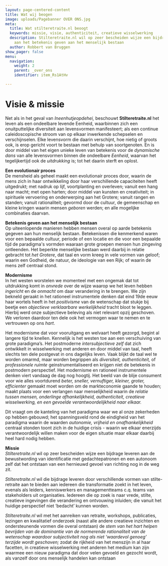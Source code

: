 ```yaml
---
layout: page-centered-content
title: Wat wij beogen
image: uploads/Pagebanner OVER ONS.jpg
meta:
  title: Wat stilteretraite.nl beoogt
  keywords: missie, visie, authenticiteit, creatieve wisselwerking
  description: Stilteretraite.nl wil op zeer bescheiden wijze een bijdrage leveren
    aan het betekenis geven aan het menselijk bestaan
  author: Robbert van Bruggen
show_pager: false
menu:
  navigation:
    weight: 2
    parent: _over_ons
    identifier: item_Rs1AtHv

---
```

# Visie & missie

Net als in het geval van _Ineenhutjeopdehei,_ beschouwt **Stilteretraite.nl** het leven als een ondeelbare levende Eenheid, waarbinnen zich een onuitputtelijke diversiteit aan levensvormen manifesteert; als een continue caleidoscopische stroom van op elkaar inwerkende schepselen en verschijnselen. Elke levensvorm die daarin verschijnt, hoe nietig of groots ook, is erop gericht voort te bestaan met behulp van soortgenoten. En is door middel van het eigen unieke leven van betekenis voor de _dynamische dans_ van alle levensvormen binnen die ondeelbare _Eenheid_, waarvan het tegelijkertijd ook de _uitdrukking_ is; tot het daarin sterft en oplost.

**Een evolutionair proces**  
De mensheid als geheel maakt een evolutionair proces door, waarin de mens zich in haar ontwikkeling door haar verschillende capaciteiten heeft uitgedrukt; met nadruk op lijf, voortplanting en overleven; vanuit een hang naar macht; met open harten; door middel van kunsten en creativiteit; in spirituele vervoering en onderwerping aan het Grotere; vanuit rangen en standen; vanuit rationaliteit; gevormd door de cultuur, de gemeenschap en kleine kringen waarin mensen _geboren_ werden; en alle mogelijke combinaties daarvan.

**Betekenis geven aan het menselijk bestaan**  
Op uiteenlopende manieren hebben mensen overal op aarde betekenis gegeven aan hun menselijk bestaan. Betekenissen die kenmerkend waren voor een bepaalde cultuur, periode of een locatie en die voor een bepaalde tijd de paradigma's vormden waaraan grote groepen mensen hun zingeving ontleenden. Het beperkte menselijke bestaan werd daarbij in relatie gebracht tot _het Grotere_, dat taal en vorm kreeg in vele vormen van geloof; waarin een Godheid, de natuur, de ideologie van een Rijk; of waarin de mens zelf centraal stond.

**Modernisme**  
In het westen worstelen we momenteel met een ongemak dat tot uitdrukking komt in _onvrede_ over de wijze waarop we het leven hebben _ingericht_ en de _onmacht_ om daar verandering in te brengen. We zijn bekneld geraakt in het rationeel instrumentele denken dat eind 19de eeuw haar wortels heeft in het _positivisme_ van de wetenschap dat stukje bij beetje een _objectieve verklaarbare werkelijkheid_ tracht bloot te leggen. Hierbij werd onze subjectieve beleving als niet relevant opzij geschoven. We verloren daardoor ten dele ook het vermogen waar te nemen en te vertrouwen op ons _hart_.

Het modernisme dat voor vooruitgang en welvaart heeft gezorgd, begint al langere tijd te knellen. Kennelijk is het westen toe aan een verschuiving van grote paradigma’s. Het postmoderne _intersubjectieve zelf_ dat zich ontwikkelt in wisselwerking met anderen en door middel van taal, heeft slechts ten dele postgevat in ons dagelijks leven. Vaak blijkt de taal wel te worden omarmd, maar worden begrippen als _diversiteit, authenticiteit,_ of _professionele ruimte_ geinstrumentaliseerd en krijgen niet de betekenis in postmodern perspectief. Het modernisme en rationeel instrumentele denken viert vandaag de dag nog hoogtij. Het beeld van de blije consument voor wie alles voortdurend _beter, sneller, vernuftiger, kleiner, groter, efficienter_ gemaakt moet worden om de markteconomie gaande te houden; maakt plaats voor een verlangen naar menselijkheid waarin de _relatie tussen mensen, onderlinge afhankelijkheid, authenticiteit, creatieve wisselwerking, en een gevoelde verantwoordelijkheid naar elkaar._

Dit vraagt om de kanteling van het paradigma waar we al onze zekerheden op hebben gebouwd; het spanningsveld rond de eindigheid van het paradigma waarin de waarden _autonomie, vrijheid en onafhankelijkheid_ centraal stonden toont zich in de huidige crisis - waarin we elkaar enerzijds verantwoordelijk willen maken voor de eigen situatie maar elkaar daarbij heel hard nodig hebben.

**Missie**  
_Stilteretraite.nl_ wil op zeer bescheiden wijze een bijdrage leveren aan de bewustwording van identificatie met gedachtepatronen en een autonoom zelf dat het ontstaan van een hernieuwd gevoel van richting nog in de weg zit.

_Stilteretraite.nl_ wil die bijdrage leveren door verschillende vormen van stilte-retraite aan te bieden aan iedereen die transformatie zoekt in het leven, evenals als leiders, kenniswerkers en managementteams c.q. teams van stakeholders uit organisaties. Iedereen die op zoek is naar vrede, stilte, creatieve ingevingen die verandering en ontvouwing inluiden; die vanuit het huidige perspectief niet ‘bedacht’ kunnen worden.

_Stilteretraite.nl_ wil met het aanreiken van retraite, workshops, publicaties, lezingen en kwalitatief onderzoek (naast alle andere creatieve inzichten en ondersteunende vormen die overal ontstaan) de _stem van het hart_ _helpen bevrijden van de dominantie van de normerende rationaliteit van de wetenschap waardoor subjectiviteit nog als niet ‘waardevol genoeg’ terzijde wordt geschoven;_ zodat de rijkheid van het menszijn in al haar facetten, in creatieve wisselwerking met anderen het medium kan zijn waarmee een nieuw paradigma dat door velen gevoeld en gezocht wordt, als vanzelf door ons menselijk handelen kan ontstaan
